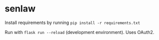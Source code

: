 # senlaw

Install requirements by running `pip install -r requirements.txt`

Run with `flask run --reload` (development environment). Uses OAuth2.
